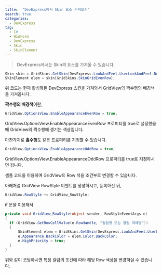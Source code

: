 ```yaml
---
title:  "DevExpress에서 Skin 요소 가져오기"
search: true
categories: 
  - DevExpress
tag:
  - C#
  - WinForm
  - DevExpress
  - Skin
  - SkinElement
---
```


> DevExpress에서는 Skin의 요소를 가져올 수 있습니다.

```cs
Skin skin = GridSkins.GetSkin(DevExpress.LookAndFeel.UserLookAndFeel.Default.ActiveLookAndFeel);
SkinElement elem = skin[GridSkins.SkinGridEvenRow];
```

위 코드는 현재 활성화된 DevExpress 스킨을 가져와서 GridView의 짝수행의 배경색을 가져옵니다.

**짝수행의 배경색**이란,
```cs
GridView.OptionsView.EnableAppearanceEvenRow = true;
```
GridView.OptionsView.EnableAppearanceEvenRow 프로퍼티를 true로 설정했을 때 GridView의 짝수행에 생기는 색상입니다.

마찬가지로 **홀수행**도 같은 프로퍼티를 지정할 수 있습니다.

```cs
GridView.OptionsView.EnableAppearanceOddRow = true;
```
GridView.OptionsView.EnableAppearanceOddRow 프로퍼티를 true로 지정하시면 됩니다.

샘플 코드를 이용하여 GridView의 Row 색을 조건부로 변경할 수 있습니다.

아래처럼 GridView RowStyle 이벤트를 생성하시고, 등록하신 뒤,
```cs
GridView.RowStyle += GridView_RowStyle;
```
if 문을 이용해서 

```cs
private void GridView_RowStyle(object sender, RowStyleEventArgs e)
{
  if (GridView.GetRowCellValue(e.RowHandle, "컬럼명 또는 컬럼 객체명"))
  {
      SkinElement elem = GridSkins.GetSkin(DevExpress.LookAndFeel.UserLookAndFeel.Default.ActiveLookAndFeel)[GridSkins.SkinGridEvenRow];
      e.Appearance.BackColor = elem.Color.BackColor;
      e.HighPriority = true;
  }
}
```

위와 같이 코딩하시면 특정 컬럼의 조건에 따라 해당 Row 색상을 변경하실 수 있습니다.
